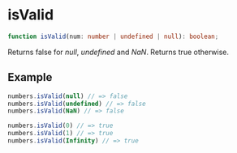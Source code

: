 # isValid

```ts
function isValid(num: number | undefined | null): boolean;
```

Returns false for *null*, *undefined* and *NaN*. Returns true otherwise.

## Example

```ts
numbers.isValid(null) // => false
numbers.isValid(undefined) // => false
numbers.isValid(NaN) // => false

numbers.isValid(0) // => true
numbers.isValid(1) // => true
numbers.isValid(Infinity) // => true
```
